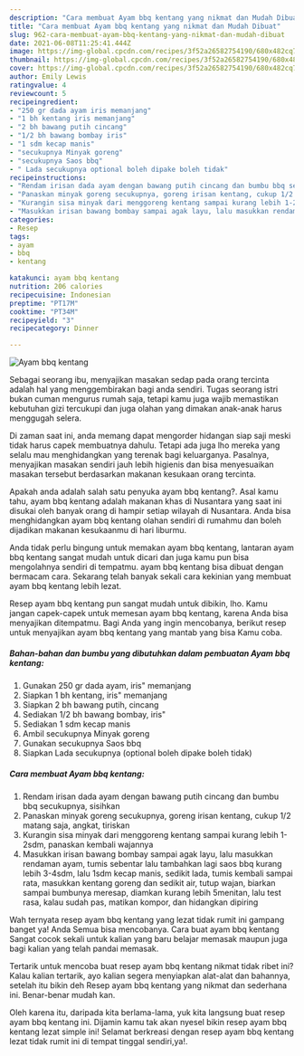 ```yaml
---
description: "Cara membuat Ayam bbq kentang yang nikmat dan Mudah Dibuat"
title: "Cara membuat Ayam bbq kentang yang nikmat dan Mudah Dibuat"
slug: 962-cara-membuat-ayam-bbq-kentang-yang-nikmat-dan-mudah-dibuat
date: 2021-06-08T11:25:41.444Z
image: https://img-global.cpcdn.com/recipes/3f52a26582754190/680x482cq70/ayam-bbq-kentang-foto-resep-utama.jpg
thumbnail: https://img-global.cpcdn.com/recipes/3f52a26582754190/680x482cq70/ayam-bbq-kentang-foto-resep-utama.jpg
cover: https://img-global.cpcdn.com/recipes/3f52a26582754190/680x482cq70/ayam-bbq-kentang-foto-resep-utama.jpg
author: Emily Lewis
ratingvalue: 4
reviewcount: 5
recipeingredient:
- "250 gr dada ayam iris memanjang"
- "1 bh kentang iris memanjang"
- "2 bh bawang putih cincang"
- "1/2 bh bawang bombay iris"
- "1 sdm kecap manis"
- "secukupnya Minyak goreng"
- "secukupnya Saos bbq"
- " Lada secukupnya optional boleh dipake boleh tidak"
recipeinstructions:
- "Rendam irisan dada ayam dengan bawang putih cincang dan bumbu bbq secukupnya, sisihkan"
- "Panaskan minyak goreng secukupnya, goreng irisan kentang, cukup 1/2 matang saja, angkat, tiriskan"
- "Kurangin sisa minyak dari menggoreng kentang sampai kurang lebih 1-2sdm, panaskan kembali wajannya"
- "Masukkan irisan bawang bombay sampai agak layu, lalu masukkan rendaman ayam, tumis sebentar lalu tambahkan lagi saos bbq kurang lebih 3-4sdm, lalu 1sdm kecap manis, sedikit lada, tumis kembali sampai rata, masukkan kentang goreng dan sedikit air, tutup wajan, biarkan sampai bumbunya meresap, diamkan kurang lebih 5menitan, lalu test rasa, kalau sudah pas, matikan kompor, dan hidangkan dipiring"
categories:
- Resep
tags:
- ayam
- bbq
- kentang

katakunci: ayam bbq kentang 
nutrition: 206 calories
recipecuisine: Indonesian
preptime: "PT17M"
cooktime: "PT34M"
recipeyield: "3"
recipecategory: Dinner

---
```



![Ayam bbq kentang](https://img-global.cpcdn.com/recipes/3f52a26582754190/680x482cq70/ayam-bbq-kentang-foto-resep-utama.jpg)

Sebagai seorang ibu, menyajikan masakan sedap pada orang tercinta adalah hal yang menggembirakan bagi anda sendiri. Tugas seorang istri bukan cuman mengurus rumah saja, tetapi kamu juga wajib memastikan kebutuhan gizi tercukupi dan juga olahan yang dimakan anak-anak harus menggugah selera.

Di zaman  saat ini, anda memang dapat mengorder hidangan siap saji meski tidak harus capek membuatnya dahulu. Tetapi ada juga lho mereka yang selalu mau menghidangkan yang terenak bagi keluarganya. Pasalnya, menyajikan masakan sendiri jauh lebih higienis dan bisa menyesuaikan masakan tersebut berdasarkan makanan kesukaan orang tercinta. 



Apakah anda adalah salah satu penyuka ayam bbq kentang?. Asal kamu tahu, ayam bbq kentang adalah makanan khas di Nusantara yang saat ini disukai oleh banyak orang di hampir setiap wilayah di Nusantara. Anda bisa menghidangkan ayam bbq kentang olahan sendiri di rumahmu dan boleh dijadikan makanan kesukaanmu di hari liburmu.

Anda tidak perlu bingung untuk memakan ayam bbq kentang, lantaran ayam bbq kentang sangat mudah untuk dicari dan juga kamu pun bisa mengolahnya sendiri di tempatmu. ayam bbq kentang bisa dibuat dengan bermacam cara. Sekarang telah banyak sekali cara kekinian yang membuat ayam bbq kentang lebih lezat.

Resep ayam bbq kentang pun sangat mudah untuk dibikin, lho. Kamu jangan capek-capek untuk memesan ayam bbq kentang, karena Anda bisa menyajikan ditempatmu. Bagi Anda yang ingin mencobanya, berikut resep untuk menyajikan ayam bbq kentang yang mantab yang bisa Kamu coba.

<!--inarticleads1-->

##### Bahan-bahan dan bumbu yang dibutuhkan dalam pembuatan Ayam bbq kentang:

1. Gunakan 250 gr dada ayam, iris&#34; memanjang
1. Siapkan 1 bh kentang, iris&#34; memanjang
1. Siapkan 2 bh bawang putih, cincang
1. Sediakan 1/2 bh bawang bombay, iris&#34;
1. Sediakan 1 sdm kecap manis
1. Ambil secukupnya Minyak goreng
1. Gunakan secukupnya Saos bbq
1. Siapkan  Lada secukupnya (optional boleh dipake boleh tidak)




<!--inarticleads2-->

##### Cara membuat Ayam bbq kentang:

1. Rendam irisan dada ayam dengan bawang putih cincang dan bumbu bbq secukupnya, sisihkan
1. Panaskan minyak goreng secukupnya, goreng irisan kentang, cukup 1/2 matang saja, angkat, tiriskan
1. Kurangin sisa minyak dari menggoreng kentang sampai kurang lebih 1-2sdm, panaskan kembali wajannya
1. Masukkan irisan bawang bombay sampai agak layu, lalu masukkan rendaman ayam, tumis sebentar lalu tambahkan lagi saos bbq kurang lebih 3-4sdm, lalu 1sdm kecap manis, sedikit lada, tumis kembali sampai rata, masukkan kentang goreng dan sedikit air, tutup wajan, biarkan sampai bumbunya meresap, diamkan kurang lebih 5menitan, lalu test rasa, kalau sudah pas, matikan kompor, dan hidangkan dipiring




Wah ternyata resep ayam bbq kentang yang lezat tidak rumit ini gampang banget ya! Anda Semua bisa mencobanya. Cara buat ayam bbq kentang Sangat cocok sekali untuk kalian yang baru belajar memasak maupun juga bagi kalian yang telah pandai memasak.

Tertarik untuk mencoba buat resep ayam bbq kentang nikmat tidak ribet ini? Kalau kalian tertarik, ayo kalian segera menyiapkan alat-alat dan bahannya, setelah itu bikin deh Resep ayam bbq kentang yang nikmat dan sederhana ini. Benar-benar mudah kan. 

Oleh karena itu, daripada kita berlama-lama, yuk kita langsung buat resep ayam bbq kentang ini. Dijamin kamu tak akan nyesel bikin resep ayam bbq kentang lezat simple ini! Selamat berkreasi dengan resep ayam bbq kentang lezat tidak rumit ini di tempat tinggal sendiri,ya!.

